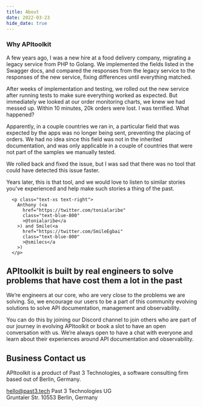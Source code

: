 ```yaml
---
title: About
date: 2022-03-23
hide_date: true
---
```


### Why APItoolkit

A few years ago, I was a new hire at a food delivery company,
migrating a legacy service from PHP to Golang. We implemented the
fields listed in the Swagger docs, and compared the responses from
the legacy service to the responses of the new service, fixing
differences until everything matched.

After weeks of implementation and testing,
we rolled out the new service after running tests to
make sure everything worked as expected. But immediately we looked
at our order monitoring charts, we knew we had messed up. Within
10 minutes, 20k orders were lost. I was terrified. What happened?

Apparently, in a couple countries we ran in, a particular field that was expected by the apps was no longer being sent, preventing the placing of orders. We had no idea since this field was not in the inherited
documentation, and was only applicable in a couple of countries that were not part of the samples we manually tested.

We rolled back and fixed the issue, but I was sad that there was no tool that could have detected this issue faster.

Years later, this is that tool, and we would love to listen to
similar stories you've experienced and help make such stories a
thing of the past.

``` =html
  <p class="text-xs text-right">
    Anthony (<a
      href="https://twitter.com/tonialaribe"
      class="text-blue-800"
      >@tonialaribe</a
    >) and Smile(<a
      href="https://twitter.com/SmileEgbai"
      class="text-blue-800"
      >@smilecs</a
    >)
  </p>
```

## APItoolkit is built by real engineers to solve problems that have cost them a lot in the past

We’re engineers at our core, who are very close to the problems we are
solving. So, we encourage our users to be a part of this community
evolving solutions to solve API documentation, management and observability.

You can do this by joining our Discord channel to join others who are
part of our journey in evolving APItoolkit or book a slot to have an
open conversation with us. We’re always open to have a chat with
everyone and learn about their experiences around API documentation and
observability.

## Business Contact us

APItoolkit is a product of Past 3 Technologies, a software consulting firm based out of Berlin, Germany.

<hello@past3.tech>
Past 3 Technologies UG \
Gruntaler Str. 10553 Berlin, Germany
